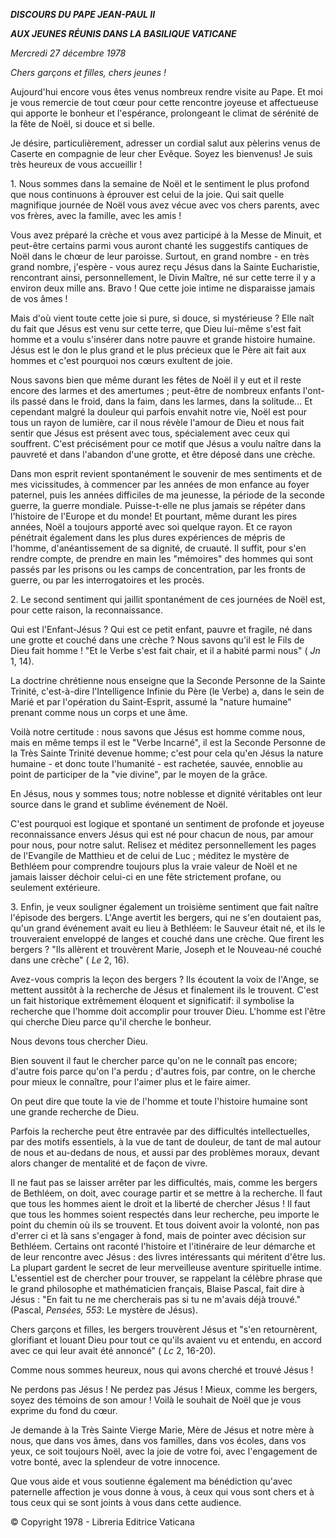 ***DISCOURS DU PAPE JEAN-PAUL II***

***AUX JEUNES RÉUNIS DANS LA BASILIQUE VATICANE***

*Mercredi 27 décembre 1978*

*Chers garçons et filles, chers jeunes !*

Aujourd'hui encore vous êtes venus nombreux rendre visite au Pape. Et moi je vous remercie de tout cœur pour cette rencontre joyeuse et affectueuse qui apporte le bonheur et l'espérance, prolongeant le climat de sérénité de la fête de Noël, si douce et si belle.

Je désire, particulièrement, adresser un cordial salut aux pèlerins venus de Caserte en compagnie de leur cher Evêque. Soyez les bienvenus! Je suis très heureux de vous accueillir !

1\. Nous sommes dans la semaine de Noël et le sentiment le plus profond que nous continuons à éprouver est celui de la joie. Qui sait quelle magnifique journée de Noël vous avez vécue avec vos chers parents, avec vos frères, avec la famille, avec les amis !

Vous avez préparé la crèche et vous avez participé à la Messe de Minuit, et peut-être certains parmi vous auront chanté les suggestifs cantiques de Noël dans le chœur de leur paroisse. Surtout, en grand nombre - en très grand nombre, j'espère - vous aurez reçu Jésus dans la Sainte Eucharistie, rencontrant ainsi, personnellement, le Divin Maître, né sur cette terre il y a environ deux mille ans. Bravo ! Que cette joie intime ne disparaisse jamais de vos âmes !

Mais d'où vient toute cette joie si pure, si douce, si mystérieuse ? Elle naît du fait que Jésus est venu sur cette terre, que Dieu lui-même s'est fait homme et a voulu s'insérer dans notre pauvre et grande histoire humaine. Jésus est le don le plus grand et le plus précieux que le Père ait fait aux hommes et c'est pourquoi nos cœurs exultent de joie.

Nous savons bien que même durant les fêtes de Noël il y eut et il reste encore des larmes et des amertumes ; peut-être de nombreux enfants l'ont-ils passé dans le froid, dans la faim, dans les larmes, dans la solitude... Et cependant malgré la douleur qui parfois envahit notre vie, Noël est pour tous un rayon de lumière, car il nous révèle l'amour de Dieu et nous fait sentir que Jésus est présent avec tous, spécialement avec ceux qui souffrent. C'est précisément pour ce motif que Jésus a voulu naître dans la pauvreté et dans l'abandon d'une grotte, et être déposé dans une crèche.

Dans mon esprit revient spontanément le souvenir de mes sentiments et de mes vicissitudes, à commencer par les années de mon enfance au foyer paternel, puis les années difficiles de ma jeunesse, la période de la seconde guerre, la guerre mondiale. Puisse-t-elle ne plus jamais se répéter dans l'histoire de l'Europe et du monde! Et pourtant, même durant les pires années, Noël a toujours apporté avec soi quelque rayon. Et ce rayon pénétrait également dans les plus dures expériences de mépris de l'homme, d'anéantissement de sa dignité, de cruauté. Il suffit, pour s'en rendre compte, de prendre en main les "mémoires" des hommes qui sont passés par les prisons ou les camps de concentration, par les fronts de guerre, ou par les interrogatoires et les procès.

2\. Le second sentiment qui jaillit spontanément de ces journées de Noël est, pour cette raison, la reconnaissance.

Qui est l'Enfant-Jésus ? Qui est ce petit enfant, pauvre et fragile, né dans une grotte et couché dans une crèche ? Nous savons qu'il est le Fils de Dieu fait homme ! "Et le Verbe s'est fait chair, et il a habité parmi nous" ( *Jn* 1, 14).

La doctrine chrétienne nous enseigne que la Seconde Personne de la Sainte Trinité, c'est-à-dire l'Intelligence Infinie du Père (le Verbe) a, dans le sein de Marié et par l'opération du Saint-Esprit, assumé la "nature humaine" prenant comme nous un corps et une âme.

Voilà notre certitude : nous savons que Jésus est homme comme nous, mais en même temps il est le "Verbe Incarné", il est la Seconde Personne de la Très Sainte Trinité devenue homme; c'est pour cela qu'en Jésus la nature humaine - et donc toute l'humanité - est rachetée, sauvée, ennoblie au point de participer de la "vie divine", par le moyen de la grâce.

En Jésus, nous y sommes tous; notre noblesse et dignité véritables ont leur source dans le grand et sublime événement de Noël.

C'est pourquoi est logique et spontané un sentiment de profonde et joyeuse reconnaissance envers Jésus qui est né pour chacun de nous, par amour pour nous, pour notre salut. Relisez et méditez personnellement les pages de l'Evangile de Matthieu et de celui de Luc ; méditez le mystère de Bethléem pour comprendre toujours plus la vraie valeur de Noël et ne jamais laisser déchoir celui-ci en une fête strictement profane, ou seulement extérieure.

3\. Enfin, je veux souligner également un troisième sentiment que fait naître l'épisode des bergers. L'Ange avertit les bergers, qui ne s'en doutaient pas, qu'un grand événement avait eu lieu à Bethléem: le Sauveur était né, et ils le trouveraient enveloppé de langes et couché dans une crèche. Que firent les bergers ? "Ils allèrent et trouvèrent Marie, Joseph et le Nouveau-né couché dans une crèche" ( *Le* 2, 16).

Avez-vous compris la leçon des bergers ? Ils écoutent la voix de l'Ange, se mettent aussitôt à la recherche de Jésus et finalement ils le trouvent. C'est un fait historique extrêmement éloquent et significatif: il symbolise la recherche que l'homme doit accomplir pour trouver Dieu. L'homme est l'être qui cherche Dieu parce qu'il cherche le bonheur.

Nous devons tous chercher Dieu.

Bien souvent il faut le chercher parce qu'on ne le connaît pas encore; d'autre fois parce qu'on l'a perdu ; d'autres fois, par contre, on le cherche pour mieux le connaître, pour l'aimer plus et le faire aimer.

On peut dire que toute la vie de l'homme et toute l'histoire humaine sont une grande recherche de Dieu.

Parfois la recherche peut être entravée par des difficultés intellectuelles, par des motifs essentiels, à la vue de tant de douleur, de tant de mal autour de nous et au-dedans de nous, et aussi par des problèmes moraux, devant alors changer de mentalité et de façon de vivre.

Il ne faut pas se laisser arrêter par les difficultés, mais, comme les bergers de Bethléem, on doit, avec courage partir et se mettre à la recherche. Il faut que tous les hommes aient le droit et la liberté de chercher Jésus ! Il faut que tous les hommes soient respectés dans leur recherche, peu importe le point du chemin où ils se trouvent. Et tous doivent avoir la volonté, non pas d'errer ci et là sans s'engager à fond, mais de pointer avec décision sur Bethléem. Certains ont raconté l'histoire et l'itinéraire de leur démarche et de leur rencontre avec Jésus : des livres intéressants qui méritent d'être lus. La plupart gardent le secret de leur merveilleuse aventure spirituelle intime. L'essentiel est de chercher pour trouver, se rappelant la célèbre phrase que le grand philosophe et mathématicien français, Blaise Pascal, fait dire à Jésus : "En fait tu ne me chercherais pas si tu ne m'avais déjà trouvé." (Pascal, *Pensées, 553*: Le mystère de Jésus).

Chers garçons et filles, les bergers trouvèrent Jésus et "s'en retournèrent, glorifiant et louant Dieu pour tout ce qu'ils avaient vu et entendu, en accord avec ce qui leur avait été annoncé" ( *Lc* 2, 16-20).

Comme nous sommes heureux, nous qui avons cherché et trouvé Jésus !

Ne perdons pas Jésus ! Ne perdez pas Jésus ! Mieux, comme les bergers, soyez des témoins de son amour ! Voilà le souhait de Noël que je vous exprime du fond du cœur.

Je demande à la Très Sainte Vierge Marie, Mère de Jésus et notre mère à nous, que dans vos âmes, dans vos familles, dans vos écoles, dans vos yeux, ce soit toujours Noël, avec la joie de votre foi, avec l'engagement de votre bonté, avec la splendeur de votre innocence.

Que vous aide et vous soutienne également ma bénédiction qu'avec paternelle affection je vous donne à vous, à ceux qui vous sont chers et à tous ceux qui se sont joints à vous dans cette audience.

© Copyright 1978 - Libreria Editrice Vaticana